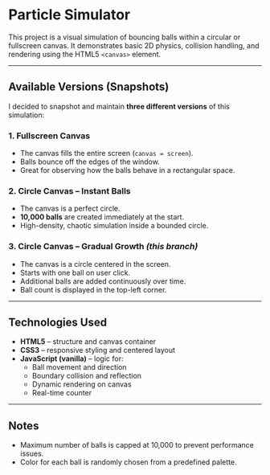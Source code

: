 # Particle Simulator

This project is a visual simulation of bouncing balls within a circular or fullscreen canvas. It demonstrates basic 2D physics, collision handling, and rendering using the HTML5 `<canvas>` element.

---

## Available Versions (Snapshots)

I decided to snapshot and maintain **three different versions** of this simulation:

### 1. Fullscreen Canvas
- The canvas fills the entire screen (`canvas = screen`).
- Balls bounce off the edges of the window.
- Great for observing how the balls behave in a rectangular space.

### 2. Circle Canvas – Instant Balls
- The canvas is a perfect circle.
- **10,000 balls** are created immediately at the start.
- High-density, chaotic simulation inside a bounded circle.

### 3. Circle Canvas – Gradual Growth _(this branch)_
- The canvas is a circle centered in the screen.
- Starts with one ball on user click.
- Additional balls are added continuously over time.
- Ball count is displayed in the top-left corner.

---

## Technologies Used

- **HTML5** – structure and canvas container
- **CSS3** – responsive styling and centered layout
- **JavaScript (vanilla)** – logic for:
  - Ball movement and direction
  - Boundary collision and reflection
  - Dynamic rendering on canvas
  - Real-time counter

---

## Notes

- Maximum number of balls is capped at 10,000 to prevent performance issues.
- Color for each ball is randomly chosen from a predefined palette.

